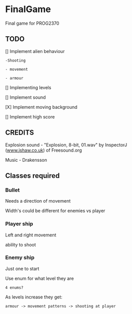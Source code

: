 # FinalGame

Final game for PROG2370
## TODO

  [] Implement alien behaviour
    
    -Shooting
    
    - movement
    
    - armour
  
  [] Implementing levels
  
  [] Implement sound
  
  [X] Implement moving background
  
  [] Implement high score

## CREDITS

Explosion sound - "Explosion, 8-bit, 01.wav" by InspectorJ (www.jshaw.co.uk) of Freesound.org

Music - Drakensson

## Classes required

### Bullet
  
  Needs a direction of movement
  
  Width's could be different for enemies vs player

### Player ship
  
  Left and right movement
  
  ability to shoot
  
### Enemy ship
  Just one to start 
  
  Use enum for what level they are
  
    4 enums?
    
  As levels increase they get:
  
    armour -> movement patterns -> shooting at player
  
  
